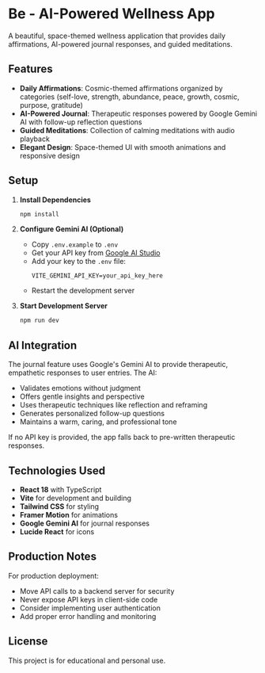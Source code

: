 # Be - AI-Powered Wellness App

A beautiful, space-themed wellness application that provides daily affirmations, AI-powered journal responses, and guided meditations.

## Features

- **Daily Affirmations**: Cosmic-themed affirmations organized by categories (self-love, strength, abundance, peace, growth, cosmic, purpose, gratitude)
- **AI-Powered Journal**: Therapeutic responses powered by Google Gemini AI with follow-up reflection questions
- **Guided Meditations**: Collection of calming meditations with audio playback
- **Elegant Design**: Space-themed UI with smooth animations and responsive design

## Setup

1. **Install Dependencies**
   ```bash
   npm install
   ```

2. **Configure Gemini AI (Optional)**
   - Copy `.env.example` to `.env`
   - Get your API key from [Google AI Studio](https://makersuite.google.com/app/apikey)
   - Add your key to the `.env` file:
     ```
     VITE_GEMINI_API_KEY=your_api_key_here
     ```
   - Restart the development server

3. **Start Development Server**
   ```bash
   npm run dev
   ```

## AI Integration

The journal feature uses Google's Gemini AI to provide therapeutic, empathetic responses to user entries. The AI:

- Validates emotions without judgment
- Offers gentle insights and perspective
- Uses therapeutic techniques like reflection and reframing
- Generates personalized follow-up questions
- Maintains a warm, caring, and professional tone

If no API key is provided, the app falls back to pre-written therapeutic responses.

## Technologies Used

- **React 18** with TypeScript
- **Vite** for development and building
- **Tailwind CSS** for styling
- **Framer Motion** for animations
- **Google Gemini AI** for journal responses
- **Lucide React** for icons

## Production Notes

For production deployment:
- Move API calls to a backend server for security
- Never expose API keys in client-side code
- Consider implementing user authentication
- Add proper error handling and monitoring

## License

This project is for educational and personal use.